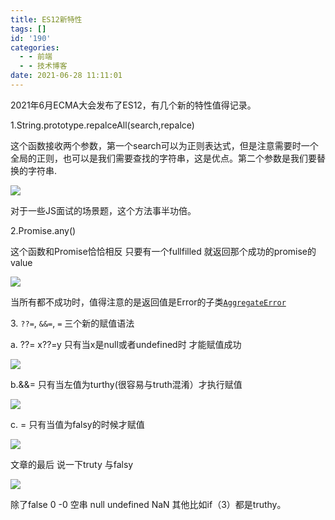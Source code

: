 ```yaml
---
title: ES12新特性
tags: []
id: '190'
categories:
  - - 前端
  - - 技术博客
date: 2021-06-28 11:11:01
---
```


2021年6月ECMA大会发布了ES12，有几个新的特性值得记录。

1.String.prototype.repalceAll(search,repalce)

这个函数接收两个参数，第一个search可以为正则表达式，但是注意需要时一个全局的正则，也可以是我们需要查找的字符串，这是优点。第二个参数是我们要替换的字符串.

![](http://chang-rui.net/wp-content/uploads/2021/06/image-3-1024x272.png)

对于一些JS面试的场景题，这个方法事半功倍。

2.Promise.any()

这个函数和Promise恰恰相反 只要有一个fullfilled 就返回那个成功的promise的value

![](http://chang-rui.net/wp-content/uploads/2021/06/image-4.png)

当所有都不成功时，值得注意的是返回值是Error的子类[`AggregateError`](https://developer.mozilla.org/en-US/docs/Web/JavaScript/Reference/Global_Objects/AggregateError)

3. `??=`, `&&=`, `=` 三个新的赋值语法

a. ??= x??=y 只有当x是null或者undefined时 才能赋值成功

![](http://chang-rui.net/wp-content/uploads/2021/06/image-6.png)

b.&&= 只有当左值为turthy(很容易与truth混淆）才执行赋值

![](http://chang-rui.net/wp-content/uploads/2021/06/image-7.png)

c. = 只有当值为falsy的时候才赋值

![](http://chang-rui.net/wp-content/uploads/2021/06/image-8.png)

文章的最后 说一下truty 与falsy

![](http://chang-rui.net/wp-content/uploads/2021/06/image-9-1024x224.png)

除了false 0 -0 空串 null undefined NaN 其他比如if（3）都是truthy。